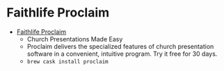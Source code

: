 # Faithlife Proclaim
- [Faithlife Proclaim](https://proclaim.faithlife.com/)
  -  Church Presentations Made Easy
  - Proclaim delivers the specialized features of church presentation software in a convenient, intuitive program. Try it free for 30 days.
  - `brew cask install proclaim`
